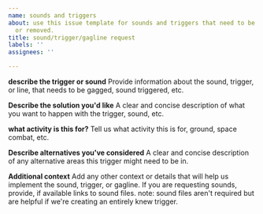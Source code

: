 ```yaml
---
name: sounds and triggers
about: use this issue template for sounds and triggers that need to be modified, added,
  or removed.
title: sound/trigger/gagline request
labels: ''
assignees: ''

---
```


**describe the trigger or sound**
Provide information about the sound, trigger, or line, that needs to be gagged, sound triggered, etc.

**Describe the solution you'd like**
A clear and concise description of what you want to happen with the trigger, sound, etc.

**what activity is this for?**
Tell us what activity this is for, ground, space combat, etc.

**Describe alternatives you've considered**
A clear and concise description of any alternative areas this trigger might need to be in.

**Additional context**
Add any other context or details that will help us implement the sound, trigger, or gagline. If you are requesting sounds, provide, if available links to sound files. note: sound files aren't required but are helpful if we're creating an entirely knew trigger.
